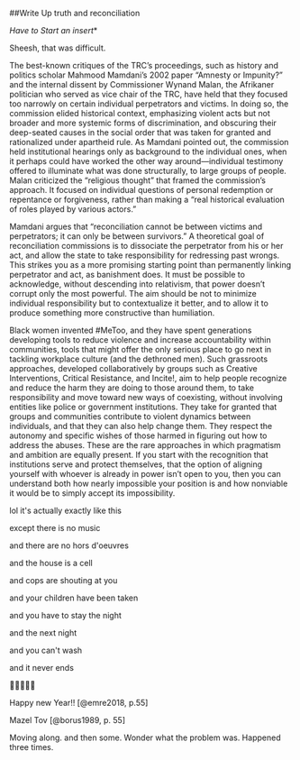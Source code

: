 ##Write Up truth and reconciliation

*Have to Start an insert**

Sheesh, that was difficult.

The best-known critiques of the TRC’s proceedings, such as history and politics scholar Mahmood Mamdani’s 2002 paper “Amnesty or Impunity?” and the internal dissent by Commissioner Wynand Malan, the Afrikaner politician who served as vice chair of the TRC, have held that they focused too narrowly on certain individual perpetrators and victims. In doing so, the commission elided historical context, emphasizing violent acts but not broader and more systemic forms of discrimination, and obscuring their deep-seated causes in the social order that was taken for granted and rationalized under apartheid rule. As Mamdani pointed out, the commission held institutional hearings only as background to the individual ones, when it perhaps could have worked the other way around—individual testimony offered to illuminate what was done structurally, to large groups of people. Malan criticized the “religious thought” that framed the commission’s approach. It focused on individual questions of personal redemption or repentance or forgiveness, rather than making a “real historical evaluation of roles played by various actors.”

Mamdani argues that “reconciliation cannot be between victims and perpetrators; it can only be between survivors.” A theoretical goal of reconciliation commissions is to dissociate the perpetrator from his or her act, and allow the state to take responsibility for redressing past wrongs. This strikes you as a more promising starting point than permanently linking perpetrator and act, as banishment does. It must be possible to acknowledge, without descending into relativism, that power doesn’t corrupt only the most powerful. The aim should be not to minimize individual responsibility but to contextualize it better, and to allow it to produce something more constructive than humiliation. 

Black women invented #MeToo, and they have spent generations developing tools to reduce violence and increase accountability within communities, tools that might offer the only serious place to go next in tackling workplace culture (and the dethroned men). Such grassroots approaches, developed collaboratively by groups such as Creative Interventions, Critical Resistance, and Incite!, aim to help people recognize and reduce the harm they are doing to those around them, to take responsibility and move toward new ways of coexisting, without involving entities like police or government institutions. They take for granted that groups and communities contribute to violent dynamics between individuals, and that they can also help change them. They respect the autonomy and specific wishes of those harmed in figuring out how to address the abuses. These are the rare approaches in which pragmatism and ambition are equally present. If you start with the recognition that institutions serve and protect themselves, that the option of aligning yourself with whoever is already in power isn’t open to you, then you can understand both how nearly impossible your position is and how nonviable it would be to simply accept its impossibility.

lol it's actually exactly like this

except there is no music

and there are no hors d'oeuvres

and the house is a cell

and cops are shouting at you

and your children have been taken

and you have to stay the night

and the next night

and you can't wash

and it never ends

🎉🎉🎉🎉🎉  

Happy new Year!! [@emre2018, p.55]

Mazel Tov [@borus1989, p. 55] 

Moving along. and then some. Wonder what the problem was. Happened three times. 